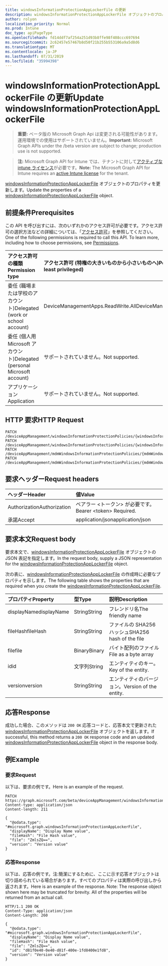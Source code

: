 ```yaml
---
title: windowsInformationProtectionAppLockerFile の更新
description: windowsInformationProtectionAppLockerFile オブジェクトのプロパティを更新します。
author: rolyon
localization_priority: Normal
ms.prod: Intune
doc_type: apiPageType
ms.openlocfilehash: fd14ddf7af254a251d93b8ffe98f408ccc697694
ms.sourcegitcommit: 2c62457e57467b8d50f21b255b553106a9a5d8d6
ms.translationtype: MT
ms.contentlocale: ja-JP
ms.lasthandoff: 07/31/2019
ms.locfileid: "35994398"
---
```

# <a name="update-windowsinformationprotectionapplockerfile"></a><span data-ttu-id="c0772-103">windowsInformationProtectionAppLockerFile の更新</span><span class="sxs-lookup"><span data-stu-id="c0772-103">Update windowsInformationProtectionAppLockerFile</span></span>

> <span data-ttu-id="c0772-104">**重要:** ベータ版の Microsoft Graph Api は変更される可能性があります。運用環境での使用はサポートされていません。</span><span class="sxs-lookup"><span data-stu-id="c0772-104">**Important:** Microsoft Graph APIs under the /beta version are subject to change; production use is not supported.</span></span>

> <span data-ttu-id="c0772-105">**注:** Microsoft Graph API for Intune では、テナントに対して[アクティブな intune ライセンス](https://go.microsoft.com/fwlink/?linkid=839381)が必要です。</span><span class="sxs-lookup"><span data-stu-id="c0772-105">**Note:** The Microsoft Graph API for Intune requires an [active Intune license](https://go.microsoft.com/fwlink/?linkid=839381) for the tenant.</span></span>

<span data-ttu-id="c0772-106">[windowsInformationProtectionAppLockerFile](../resources/intune-mam-windowsinformationprotectionapplockerfile.md) オブジェクトのプロパティを更新します。</span><span class="sxs-lookup"><span data-stu-id="c0772-106">Update the properties of a [windowsInformationProtectionAppLockerFile](../resources/intune-mam-windowsinformationprotectionapplockerfile.md) object.</span></span>

## <a name="prerequisites"></a><span data-ttu-id="c0772-107">前提条件</span><span class="sxs-lookup"><span data-stu-id="c0772-107">Prerequisites</span></span>
<span data-ttu-id="c0772-p101">この API を呼び出すには、次のいずれかのアクセス許可が必要です。アクセス許可の選択方法などの詳細については、「[アクセス許可](/graph/permissions-reference)」を参照してください。</span><span class="sxs-lookup"><span data-stu-id="c0772-p101">One of the following permissions is required to call this API. To learn more, including how to choose permissions, see [Permissions](/graph/permissions-reference).</span></span>

|<span data-ttu-id="c0772-110">アクセス許可の種類</span><span class="sxs-lookup"><span data-stu-id="c0772-110">Permission type</span></span>|<span data-ttu-id="c0772-111">アクセス許可 (特権の大きいものから小さいものへ)</span><span class="sxs-lookup"><span data-stu-id="c0772-111">Permissions (from most to least privileged)</span></span>|
|:---|:---|
|<span data-ttu-id="c0772-112">委任 (職場または学校のアカウント)</span><span class="sxs-lookup"><span data-stu-id="c0772-112">Delegated (work or school account)</span></span>|<span data-ttu-id="c0772-113">DeviceManagementApps.ReadWrite.All</span><span class="sxs-lookup"><span data-stu-id="c0772-113">DeviceManagementApps.ReadWrite.All</span></span>|
|<span data-ttu-id="c0772-114">委任 (個人用 Microsoft アカウント)</span><span class="sxs-lookup"><span data-stu-id="c0772-114">Delegated (personal Microsoft account)</span></span>|<span data-ttu-id="c0772-115">サポートされていません。</span><span class="sxs-lookup"><span data-stu-id="c0772-115">Not supported.</span></span>|
|<span data-ttu-id="c0772-116">アプリケーション</span><span class="sxs-lookup"><span data-stu-id="c0772-116">Application</span></span>|<span data-ttu-id="c0772-117">サポートされていません。</span><span class="sxs-lookup"><span data-stu-id="c0772-117">Not supported.</span></span>|

## <a name="http-request"></a><span data-ttu-id="c0772-118">HTTP 要求</span><span class="sxs-lookup"><span data-stu-id="c0772-118">HTTP Request</span></span>
<!-- {
  "blockType": "ignored"
}
-->
``` http
PATCH /deviceAppManagement/windowsInformationProtectionPolicies/{windowsInformationProtectionPolicyId}/exemptAppLockerFiles/{windowsInformationProtectionAppLockerFileId}
PATCH /deviceAppManagement/windowsInformationProtectionPolicies/{windowsInformationProtectionPolicyId}/protectedAppLockerFiles/{windowsInformationProtectionAppLockerFileId}
PATCH /deviceAppManagement/mdmWindowsInformationProtectionPolicies/{mdmWindowsInformationProtectionPolicyId}/exemptAppLockerFiles/{windowsInformationProtectionAppLockerFileId}
PATCH /deviceAppManagement/mdmWindowsInformationProtectionPolicies/{mdmWindowsInformationProtectionPolicyId}/protectedAppLockerFiles/{windowsInformationProtectionAppLockerFileId}
```

## <a name="request-headers"></a><span data-ttu-id="c0772-119">要求ヘッダー</span><span class="sxs-lookup"><span data-stu-id="c0772-119">Request headers</span></span>
|<span data-ttu-id="c0772-120">ヘッダー</span><span class="sxs-lookup"><span data-stu-id="c0772-120">Header</span></span>|<span data-ttu-id="c0772-121">値</span><span class="sxs-lookup"><span data-stu-id="c0772-121">Value</span></span>|
|:---|:---|
|<span data-ttu-id="c0772-122">Authorization</span><span class="sxs-lookup"><span data-stu-id="c0772-122">Authorization</span></span>|<span data-ttu-id="c0772-123">ベアラー &lt;トークン&gt; が必要です。</span><span class="sxs-lookup"><span data-stu-id="c0772-123">Bearer &lt;token&gt; Required.</span></span>|
|<span data-ttu-id="c0772-124">承諾</span><span class="sxs-lookup"><span data-stu-id="c0772-124">Accept</span></span>|<span data-ttu-id="c0772-125">application/json</span><span class="sxs-lookup"><span data-stu-id="c0772-125">application/json</span></span>|

## <a name="request-body"></a><span data-ttu-id="c0772-126">要求本文</span><span class="sxs-lookup"><span data-stu-id="c0772-126">Request body</span></span>
<span data-ttu-id="c0772-127">要求本文で、[windowsInformationProtectionAppLockerFile](../resources/intune-mam-windowsinformationprotectionapplockerfile.md) オブジェクトの JSON 表記を指定します。</span><span class="sxs-lookup"><span data-stu-id="c0772-127">In the request body, supply a JSON representation for the [windowsInformationProtectionAppLockerFile](../resources/intune-mam-windowsinformationprotectionapplockerfile.md) object.</span></span>

<span data-ttu-id="c0772-128">次の表に、[windowsInformationProtectionAppLockerFile](../resources/intune-mam-windowsinformationprotectionapplockerfile.md) の作成時に必要なプロパティを示します。</span><span class="sxs-lookup"><span data-stu-id="c0772-128">The following table shows the properties that are required when you create the [windowsInformationProtectionAppLockerFile](../resources/intune-mam-windowsinformationprotectionapplockerfile.md).</span></span>

|<span data-ttu-id="c0772-129">プロパティ</span><span class="sxs-lookup"><span data-stu-id="c0772-129">Property</span></span>|<span data-ttu-id="c0772-130">型</span><span class="sxs-lookup"><span data-stu-id="c0772-130">Type</span></span>|<span data-ttu-id="c0772-131">説明</span><span class="sxs-lookup"><span data-stu-id="c0772-131">Description</span></span>|
|:---|:---|:---|
|<span data-ttu-id="c0772-132">displayName</span><span class="sxs-lookup"><span data-stu-id="c0772-132">displayName</span></span>|<span data-ttu-id="c0772-133">String</span><span class="sxs-lookup"><span data-stu-id="c0772-133">String</span></span>|<span data-ttu-id="c0772-134">フレンドリ名</span><span class="sxs-lookup"><span data-stu-id="c0772-134">The friendly name</span></span>|
|<span data-ttu-id="c0772-135">fileHash</span><span class="sxs-lookup"><span data-stu-id="c0772-135">fileHash</span></span>|<span data-ttu-id="c0772-136">String</span><span class="sxs-lookup"><span data-stu-id="c0772-136">String</span></span>|<span data-ttu-id="c0772-137">ファイルの SHA256 ハッシュ</span><span class="sxs-lookup"><span data-stu-id="c0772-137">SHA256 hash of the file</span></span>|
|<span data-ttu-id="c0772-138">file</span><span class="sxs-lookup"><span data-stu-id="c0772-138">file</span></span>|<span data-ttu-id="c0772-139">Binary</span><span class="sxs-lookup"><span data-stu-id="c0772-139">Binary</span></span>|<span data-ttu-id="c0772-140">バイト配列のファイル</span><span class="sxs-lookup"><span data-stu-id="c0772-140">File as a byte array</span></span>|
|<span data-ttu-id="c0772-141">id</span><span class="sxs-lookup"><span data-stu-id="c0772-141">id</span></span>|<span data-ttu-id="c0772-142">文字列</span><span class="sxs-lookup"><span data-stu-id="c0772-142">String</span></span>|<span data-ttu-id="c0772-143">エンティティのキー。</span><span class="sxs-lookup"><span data-stu-id="c0772-143">Key of the entity.</span></span>|
|<span data-ttu-id="c0772-144">version</span><span class="sxs-lookup"><span data-stu-id="c0772-144">version</span></span>|<span data-ttu-id="c0772-145">String</span><span class="sxs-lookup"><span data-stu-id="c0772-145">String</span></span>|<span data-ttu-id="c0772-146">エンティティのバージョン。</span><span class="sxs-lookup"><span data-stu-id="c0772-146">Version of the entity.</span></span>|



## <a name="response"></a><span data-ttu-id="c0772-147">応答</span><span class="sxs-lookup"><span data-stu-id="c0772-147">Response</span></span>
<span data-ttu-id="c0772-148">成功した場合、このメソッドは `200 OK` 応答コードと、応答本文で更新された [windowsInformationProtectionAppLockerFile](../resources/intune-mam-windowsinformationprotectionapplockerfile.md) オブジェクトを返します。</span><span class="sxs-lookup"><span data-stu-id="c0772-148">If successful, this method returns a `200 OK` response code and an updated [windowsInformationProtectionAppLockerFile](../resources/intune-mam-windowsinformationprotectionapplockerfile.md) object in the response body.</span></span>

## <a name="example"></a><span data-ttu-id="c0772-149">例</span><span class="sxs-lookup"><span data-stu-id="c0772-149">Example</span></span>

### <a name="request"></a><span data-ttu-id="c0772-150">要求</span><span class="sxs-lookup"><span data-stu-id="c0772-150">Request</span></span>
<span data-ttu-id="c0772-151">以下は、要求の例です。</span><span class="sxs-lookup"><span data-stu-id="c0772-151">Here is an example of the request.</span></span>
``` http
PATCH https://graph.microsoft.com/beta/deviceAppManagement/windowsInformationProtectionPolicies/{windowsInformationProtectionPolicyId}/exemptAppLockerFiles/{windowsInformationProtectionAppLockerFileId}
Content-type: application/json
Content-length: 211

{
  "@odata.type": "#microsoft.graph.windowsInformationProtectionAppLockerFile",
  "displayName": "Display Name value",
  "fileHash": "File Hash value",
  "file": "ZmlsZQ==",
  "version": "Version value"
}
```

### <a name="response"></a><span data-ttu-id="c0772-152">応答</span><span class="sxs-lookup"><span data-stu-id="c0772-152">Response</span></span>
<span data-ttu-id="c0772-p102">以下は、応答の例です。注:簡潔にするために、ここに示す応答オブジェクトは切り詰められている場合があります。すべてのプロパティは実際の呼び出しから返されます。</span><span class="sxs-lookup"><span data-stu-id="c0772-p102">Here is an example of the response. Note: The response object shown here may be truncated for brevity. All of the properties will be returned from an actual call.</span></span>
``` http
HTTP/1.1 200 OK
Content-Type: application/json
Content-Length: 260

{
  "@odata.type": "#microsoft.graph.windowsInformationProtectionAppLockerFile",
  "displayName": "Display Name value",
  "fileHash": "File Hash value",
  "file": "ZmlsZQ==",
  "id": "d81f0e40-0e40-d81f-400e-1fd8400e1fd8",
  "version": "Version value"
}
```





